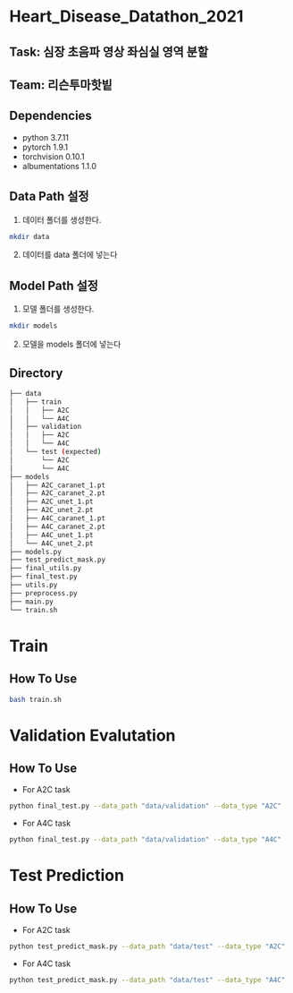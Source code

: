 # Heart_Disease_Datathon_2021

## Task: 심장 초음파 영상 좌심실 영역 분할
## Team: 리슨투마핫빝

## Dependencies ##
* python 3.7.11
* pytorch 1.9.1
* torchvision 0.10.1
* albumentations 1.1.0

## Data Path 설정
1. 데이터 폴더를 생성한다.
```bash
mkdir data
```
2. 데이터를 data 폴더에 넣는다

## Model Path 설정
1. 모델 폴더를 생성한다.
```bash
mkdir models
```
2. 모델을 models 폴더에 넣는다

## Directory
```bash
├── data
│   ├── train
│   │   ├── A2C
│   │   └── A4C
│   ├── validation
│   │   ├── A2C
│   │   └── A4C
│   └── test (expected)
│       └── A2C
│       └── A4C
├── models
│   ├── A2C_caranet_1.pt
│   ├── A2C_caranet_2.pt
│   ├── A2C_unet_1.pt
│   ├── A2C_unet_2.pt
│   ├── A4C_caranet_1.pt
│   ├── A4C_caranet_2.pt
│   ├── A4C_unet_1.pt
│   └── A4C_unet_2.pt
├── models.py
├── test_predict_mask.py
├── final_utils.py
├── final_test.py
├── utils.py
├── preprocess.py
├── main.py
└── train.sh

``` 
# Train

## How To Use
```bash
bash train.sh
```

# Validation Evalutation

## How To Use
- For A2C task
```bash
python final_test.py --data_path "data/validation" --data_type "A2C" 
```

- For A4C task
```bash
python final_test.py --data_path "data/validation" --data_type "A4C"
```


# Test Prediction

## How To Use
- For A2C task
```bash
python test_predict_mask.py --data_path "data/test" --data_type "A2C" 
```

- For A4C task
```bash
python test_predict_mask.py --data_path "data/test" --data_type "A4C"
```
